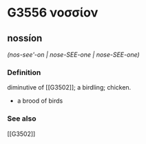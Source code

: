 # G3556 νοσσίον

## nossíon

_(nos-see'-on | nose-SEE-one | nose-SEE-one)_

### Definition

diminutive of [[G3502]]; a birdling; chicken.

- a brood of birds

### See also

[[G3502]]

